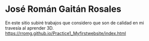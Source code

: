 # José Román Gaitán Rosales
En este sitio subiré trabajos que considero que son de calidad en mi travesía al aprender 3D.
https://rromg.github.io/Practice1_Myfirstwebsite/index.html
